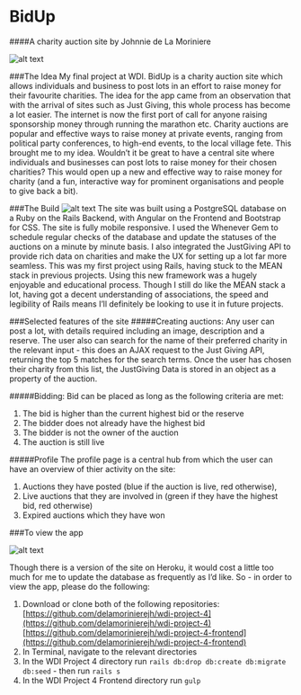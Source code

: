 # BidUp

####A charity auction site by Johnnie de La Moriniere

![alt text](http://imgur.com/tJbeihh.png "BidUp Homepage")

###The Idea
My final project at WDI. BidUp is a charity auction site which allows individuals and business to post lots in an effort to raise money for their favourite charities. The idea for the app came from an observation that with the arrival of sites such as Just Giving, this whole process has become a lot easier. The internet is now the first port of call for anyone raising sponsorship money through running the marathon etc. Charity auctions are popular and effective ways to raise money at private events, ranging from political party conferences, to high-end events, to the local village fete. This brought me to my idea. Wouldn’t it be great to have a central site where individuals and businesses can post lots to raise money for their chosen charities? This would open up a new and effective way to raise money for charity (and a fun, interactive way for prominent organisations and people to give back a bit).

###The Build
![alt text](http://imgur.com/HjuMTDk.png "Profile Page")
The site was built using a PostgreSQL database on a Ruby on the Rails Backend, with Angular on the Frontend and Bootstrap for CSS. The site is fully mobile responsive. I used the Whenever Gem to schedule regular checks of the database and update the statuses of the auctions on a minute by minute basis. I also integrated the JustGiving API to provide rich data on charities and make the UX for setting up a lot far more seamless.  This was my first project using Rails, having stuck to the MEAN stack in previous projects. Using this new framework was a hugely enjoyable and educational process. Though I still do like the MEAN stack a lot, having got a decent understanding of associations, the speed  and legibility of Rails means I’ll definitely be looking to use it in future projects.

###Selected features of the site
#####Creating auctions:
Any user can post a lot, with details required including an image, description and a reserve. The user also can search for the name of their preferred charity in the relevant input - this does an AJAX request to the Just Giving API, returning the top 5 matches for the search terms. Once the user has chosen their charity from this list, the JustGiving Data is stored in an object as a property of the auction.

#####Bidding:
Bid can be placed as long as the following criteria are met:

1. The bid is higher than the current highest bid or the reserve
2. The bidder does not already have the highest bid
3. The bidder is not the owner of the auction
4. The auction is still live

#####Profile
The profile page is a central hub from which the user can have an overview of thier activity on the site: 

1. Auctions they have posted (blue if the auction is live, red otherwise), 
2. Live auctions that they are involved in (green if they have the highest bid, red otherwise)
3. Expired auctions which they have won

###To view the app

![alt text](http://imgur.com/TsVy2lZ.png "Auction Page")

Though there is a version of the site on Heroku, it would cost a little too much for me to update the database as frequently as I’d like. So - in order to view the app, please do the following:

1. Download or clone both of the following repositories:
[https://github.com/delamorinierejh/wdi-project-4](https://github.com/delamorinierejh/wdi-project-4)
[https://github.com/delamorinierejh/wdi-project-4-frontend](https://github.com/delamorinierejh/wdi-project-4-frontend)
2. In Terminal, navigate to the relevant directories
3. In the WDI Project 4 directory run `rails db:drop db:create db:migrate db:seed` - then run `rails s`
4. In the WDI Project 4 Frontend directory run `gulp`
